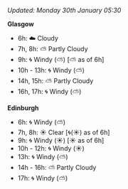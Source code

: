 *Updated: Monday 30th January 05:30*

**Glasgow**

* 6h: :cloud: Cloudy
* 7h, 8h: :partly_sunny: Partly Cloudy
* 9h: :cyclone: Windy (:partly_sunny:) [:partly_sunny: as of 6h]
* 10h - 13h: :cyclone: Windy (:partly_sunny:)
* 14h, 15h: :partly_sunny: Partly Cloudy
* 16h, 17h: :cyclone: Windy (:partly_sunny:)

**Edinburgh**

* 6h: :cyclone: Windy (:partly_sunny:)
* 7h, 8h: :sunny: Clear [:cyclone:(:sunny:) as of 6h]
* 9h: :cyclone: Windy (:sunny:) [:sunny: as of 6h]
* 10h - 12h: :cyclone: Windy (:sunny:)
* 13h: :cyclone: Windy (:partly_sunny:)
* 14h - 16h: :partly_sunny: Partly Cloudy
* 17h: :cyclone: Windy (:partly_sunny:)
